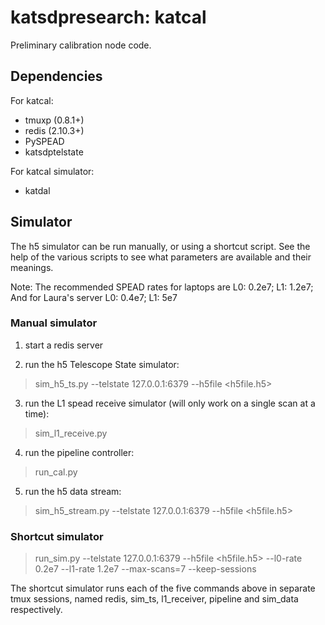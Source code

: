 # katsdpresearch: katcal

Preliminary calibration node code.

## Dependencies

For katcal:

* tmuxp (0.8.1+)
* redis (2.10.3+)
* PySPEAD
* katsdptelstate

For katcal simulator:

* katdal

## Simulator

The h5 simulator can be run manually, or using a shortcut script. See the help of the various scripts to see what parameters are available and their meanings.

Note: The recommended SPEAD rates for laptops are L0: 0.2e7; L1: 1.2e7; And for Laura's server L0: 0.4e7; L1: 5e7

### Manual simulator

1. start a redis server 

2. run the h5 Telescope State simulator:
  
 > sim_h5_ts.py --telstate 127.0.0.1:6379 --h5file \<h5file.h5\>

3. run the L1 spead receive simulator (will only work on a single scan at a time):

 > sim_l1_receive.py 

4. run the pipeline controller:

 > run_cal.py   

5. run the h5 data stream:

 > sim_h5_stream.py --telstate 127.0.0.1:6379 --h5file \<h5file.h5\>
 
### Shortcut simulator

 > run_sim.py --telstate 127.0.0.1:6379 --h5file \<h5file.h5\> --l0-rate 0.2e7 --l1-rate 1.2e7 --max-scans=7 --keep-sessions
 
The shortcut simulator runs each of the five commands above in separate tmux sessions, named redis, sim_ts, l1_receiver, pipeline and sim_data respectively.
 
